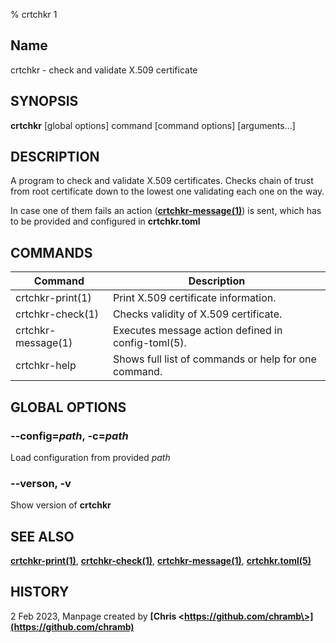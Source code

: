 % crtchkr 1

## Name
crtchkr - check and validate X.509 certificate

## SYNOPSIS
**crtchkr** \[global options\] command \[command options\] \[arguments...\]

## DESCRIPTION

A program to check and validate X.509 certificates. Checks chain of trust from root certificate
down to the lowest one validating each one on the way.

In case one of them fails an action (**[crtchkr-message(1)](crtchkr-message.1.md)**) is sent,
which has to be provided and configured in **crtchkr.toml**

## COMMANDS

| **Command**        | **Description**                                      |
|--------------------|------------------------------------------------------|
| crtchkr-print(1)   | Print X.509 certificate information.                 |
| crtchkr-check(1)   | Checks validity of X.509 certificate.                |
| crtchkr-message(1) | Executes message action defined in config-toml(5).   |
| crtchkr-help       | Shows full list of commands or help for one command. |

## GLOBAL OPTIONS


### **--config**=*path*, **-c**=*path* 
Load configuration from provided *path*

### **--verson**, **-v**
Show version of **crtchkr**

## SEE ALSO
**[crtchkr-print(1)](crtchkr-print.1.md)**, **[crtchkr-check(1)](crtchkr-check.1.md)**, 
**[crtchkr-message(1)](crtchkr-message.1.md)**, **[crtchkr.toml(5)](crtchkr.toml.5.md)**

## HISTORY
2 Feb 2023, Manpage created by **[Chris \<https://github.com/chramb\>](https://github.com/chramb)**
